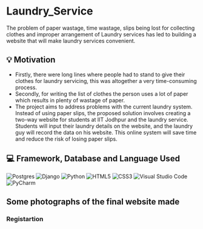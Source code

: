 # Laundry_Service
The problem of paper wastage, time wastage, slips being lost for collecting clothes and improper arrangement of Laundry services has led to building a website that will make laundry services convenient.

## 💡 Motivation

* Firstly, there were long lines where people had to stand to give their clothes for laundry servicing, this was altogether a very time-consuming process.
* Secondly, for writing the list of clothes the person uses a lot of paper which results in plenty of wastage of paper.
* The project aims to address problems with the current laundry system. Instead of using paper slips, the proposed solution involves creating a two-way website for students at IIT Jodhpur and the laundry service. Students will input their laundry details on the website, and the laundry guy will record the data on his website. This online system will save time and reduce the risk of losing paper slips.

## 💻 Framework, Database and Language Used
![Postgres](https://img.shields.io/badge/postgres-%23316192.svg?style=for-the-badge&logo=postgresql&logoColor=white)
![Django](https://img.shields.io/badge/django-%23092E20.svg?style=for-the-badge&logo=django&logoColor=white)
![Python](https://img.shields.io/badge/python-3670A0?style=for-the-badge&logo=python&logoColor=ffdd54)
![HTML5](https://img.shields.io/badge/html5-%23E34F26.svg?style=for-the-badge&logo=html5&logoColor=white)
![CSS3](https://img.shields.io/badge/css3-%231572B6.svg?style=for-the-badge&logo=css3&logoColor=white)
![Visual Studio Code](https://img.shields.io/badge/Visual%20Studio%20Code-0078d7.svg?style=for-the-badge&logo=visual-studio-code&logoColor=white)
![PyCharm](https://img.shields.io/badge/pycharm-143?style=for-the-badge&logo=pycharm&logoColor=black&color=black&labelColor=green)

## Some photographs of the final website made
### Registartion 

